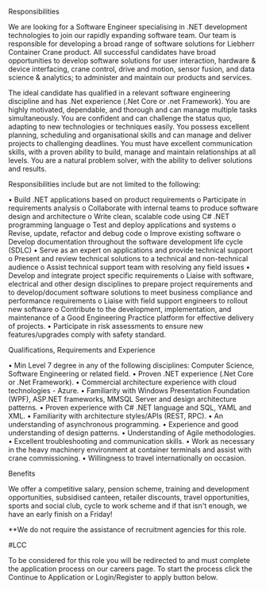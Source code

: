 Responsibilities

We are looking for a Software Engineer specialising in .NET development technologies to join our rapidly expanding software team. Our team is responsible for developing a broad range of software solutions for Liebherr Container Crane product. All successful candidates have broad opportunities to develop software solutions for user interaction, hardware & device interfacing, crane control, drive and motion, sensor fusion, and data science & analytics; to administer and maintain our products and services.

The ideal candidate has qualified in a relevant software engineering discipline and has .Net experience (.Net Core or .net Framework). You are highly motivated, dependable, and thorough and can manage multiple tasks simultaneously. You are confident and can challenge the status quo, adapting to new technologies or techniques easily. You possess excellent planning, scheduling and organisational skills and can manage and deliver projects to challenging deadlines. You must have excellent communication skills, with a proven ability to build, manage and maintain relationships at all levels. You are a natural problem solver, with the ability to deliver solutions and results.

Responsibilities include but are not limited to the following:

• Build .NET applications based on product requirements
o Participate in requirements analysis
o Collaborate with internal teams to produce software design and architecture
o Write clean, scalable code using C# .NET programming language
o Test and deploy applications and systems
o Revise, update, refactor and debug code
o Improve existing software
o Develop documentation throughout the software development life cycle (SDLC)
• Serve as an expert on applications and provide technical support
o Present and review technical solutions to a technical and non-technical audience
o Assist technical support team with resolving any field issues
• Develop and integrate project specific requirements
o Liaise with software, electrical and other design disciplines to prepare project requirements and to develop/document software solutions to meet business compliance and performance requirements
o Liaise with field support engineers to rollout new software
o Contribute to the development, implementation, and maintenance of a Good Engineering Practice platform for effective delivery of projects.
• Participate in risk assessments to ensure new features/upgrades comply with safety standard.

Qualifications, Requirements and Experience

• Min Level 7 degree in any of the following disciplines: Computer Science, Software Engineering or related field.
• Proven .NET experience (.Net Core or .Net Framework).
• Commercial architecture experience with cloud technologies - Azure.
• Familiarity with Windows Presentation Foundation (WPF), ASP.NET frameworks, MMSQL Server and design architecture patterns.
• Proven experience with C# .NET language and SQL, YAML and XML.
• Familiarity with architecture styles/APIs (REST, RPC).
• An understanding of asynchronous programming.
• Experience and good understanding of design patterns.
• Understanding of Agile methodologies.
• Excellent troubleshooting and communication skills.
• Work as necessary in the heavy machinery environment at container terminals and assist with crane commissioning.
• Willingness to travel internationally on occasion.

Benefits

We offer a competitive salary, pension scheme, training and development opportunities, subsidised canteen, retailer discounts, travel opportunities, sports and social club, cycle to work scheme and if that isn't enough, we have an early finish on a Friday!

**We do not require the assistance of recruitment agencies for this role.

#LCC

To be considered for this role you will be redirected to and must complete the application process on our careers page. To start the process click the Continue to Application or Login/Register to apply button below.